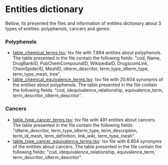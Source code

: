 <h1> Entities dictionary </h1>
<p>Bellow, its presented the files and information of entities dictionary about 3 types of entities: polyphenols, cancers and genes:</p>
<h3>Polyphenols</h3>
<ul>
  <li><a href='https://github.com/ramongsilva/Text-classification-of-pubmed-abstracts-about-polyphenols-anticancer-activity/blob/main/Entities-dictionary/table_chemical_terms.tsv'>table_chemical_terms.tsv</a>: tsv file with 7.894 entities about polyphenols. The table presented in the file contain the following fields: "cod, Name, DrugBankID, PubChemCompoundID, WikipediaID, DrugscomLink, ChemSpiderID, MeshID, idterm_descritor, term_type_idterm_type, term_type_mesh, tree".
 </li>
  <li><a href='https://github.com/ramongsilva/Text-classification-of-pubmed-abstracts-about-polyphenols-anticancer-activity/blob/main/Entities-dictionary/table_chemical_equivalence_terms.tsv'>table_chemical_equivalence_terms.tsv</a>: tsv file with 20.604 synonyms of the entities about polyphenols. The table presented in the file contain the following fields: "cod, idequivalence_relationship, equivalence_term, term_descritor_idterm_descritor".
 </li>
</ul>

<h3>Cancers</h3>
<ul>
  <li><a href='https://github.com/ramongsilva/Text-classification-of-pubmed-abstracts-about-polyphenols-anticancer-activity/blob/main/Entities-dictionary/table_type_cancer_terms.tsv'>table_type_cancer_terms.tsv</a>: tsv file with 491 entities about cancers. The table presented in the file contain the following fields: "idterm_descritor, term_type_idterm_type, term_description, term_id_mesh, term_definition, link_wiki, term_type_mesh".
 </li>
  <li><a href='https://github.com/ramongsilva/Text-classification-of-pubmed-abstracts-about-polyphenols-anticancer-activity/blob/main/Entities-dictionary/table_type_cancer_equivalence_terms.tsv'>table_type_cancer_equivalence_terms.tsv</a>: tsv file with 6.854 synonyms of the entities about cancers. The table presented in the file contain the following fields: "cod, idequivalence_relationship, equivalence_term, term_descritor_idterm_descritor".
 </li>
</ul>

